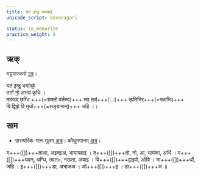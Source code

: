 ```yaml
---
title: यत इन्द्र भयामहे  
unicode_script: devanagari  

status: to_memorize
practice_weight: 0
--- 
```


## ऋक्

भट्टभास्करो [ऽत्र](https://archive.org/stream/taittiriya/taittiriya_brahmana_bhaskara_03_1-7#page/n393/mode/2up)।

यत॑ इन्द्र॒ भया॑महे॒  
ततो॑ नो॒ अभ॑यं कृधि ।  
मघ॑वञ् छ॒ग्धि +++(=शक्तो वर्तस्व)+++ तव॒ तन्न॑+++(ः)+++ ऊ॒तिभि॑र्+++(=रक्षाभिः)+++  
वि द्विषो॒ वि मृधो॑+++(=सङ्ग्रामान्)+++ जहि ।। 

## साम

- पारम्परिक-गान-मूलम् [अत्र](https://sanskritdocuments.org/sites/pssramanujaswamy/VIVAAHA%20UPANAYANA%20SAAMAANI.pdf&sa=D&ust=1542425956217000)। कौथुमगानम् [अत्र](https://archive.org/details/SamaVedaSanhitaWithSayanabhashyaVolume1SatyavrataSamasrami1874bis_201804/page/n353)।
<div class="audioEmbed"  caption="रामानुजार्यः 1974 " src="https://archive
.org/download/jaiminIya-sAma-gAna-paravastu-tradition-rAmAnuja/yata-indra-bhayAmahe.mp3"></div>
<div class="audioEmbed"  caption="गोपालार्यः 2015  " src="https://archive
.org/download/jaiminIya-sAma-gAna-paravastu-tradition-gopAla-2015/yata-indra-bhayAmahe.mp3"></div>



य+++([])+++ताआ, अइन्द्राअ, भायामहाइ । त+++([])+++तो, नो, आ, भायंका, अर्धि । म+++([])+++घवन्,  चग्धि, तवत०, नऊता, अयाइ । वि+++([])+++द्वाइषो, ओवि । मा+++([])+++र्धो, जहि । इ+++([])+++डा, अभाअअ । 
ओ+++([])+++इ । डा+++([])+++अ ॥
